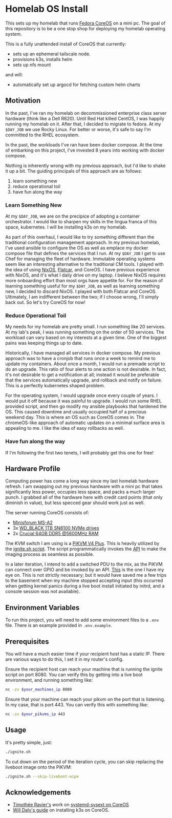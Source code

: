# Homelab OS Install

This sets up my homelab that runs [Fedora CoreOS](https://fedoraproject.org/coreos/) on a mini pc.  The goal of this repository is to be a one stop shop for deploying my homelab operating system.

This is a fully unattended install of CoreOS that currently:
* sets up an ephemeral tailscale node.
* provisions k3s, installs helm
* sets up nfs mount

and will:
* automatically set up argocd for fetching custom helm charts


## Motivation

In the past, I've ran my homelab on decommissioned enterprise class server hardware (think like a Dell R620). Until Red Hat killed CentOS, I was happily running my homelab on it.  After that, I decided to migrate to fedora.  At my `$DAY_JOB` we use Rocky Linux.  For better or worse, it's safe to say I'm committed to the RHEL ecosystem.

In the past, the workloads I've ran have been docker compose.  At the time of embarking on this project, I've invested 8 years into working with docker compose.

Nothing is inherently wrong with my previous approach, but I'd like to shake it up a bit.  The guiding principals of this approach are as follows:
1. learn something new
2. reduce operational toil
3. have fun along the way


### Learn Something New
At my `$DAY_JOB`, we are on the precipice of adopting a container orchestrator.  I would like to sharpen my skills in the lingua franca of this space, kubernetes.  I will be installing k3s on my homelab.

As part of this overhaul, I would like to try something different than the traditional configuration management approach.  In my previous homelab, I've used ansible to configure the OS as well as emplace my docker compose file that defines the services that I run.  At my `$DAY_JOB` I get to use Chef for managing the fleet of hardware.  Immutable operating systems seem like an interesting alternative to the traditional CM tools.  I played with the idea of using [NixOS](https://nixos.org/), [Flatcar](https://www.flatcar.org/), and CoreOS.  I have previous experience with NixOS, and it's what I daily drive on my laptop.  I believe NixOS requires more onboarding effort than most orgs have appetite for.  For the reason of learning something useful for my `$DAY_JOB`, as well as learning something new, I decided to discard NixOS.  I played with both Flatcar and CoreOS.  Ultimately, I am indifferent between the two; if I choose wrong, I'll simply back out.  So let's try CoreOS for now!


### Reduce Operational Toil
My needs for my homelab are pretty small.  I run something like 20 services.  At my lab's peak, I was running something on the order of 50 services.  The workload can vary based on my interests at a given time.  One of the biggest pains was keeping things up to date.

Historically, I have managed all services in docker compose.  My previous approach was to have a cronjob that runs once a week to remind me to update my containers.  About once a month, I would run a premade script to do an upgrade.  This ratio of four alerts to one action is not desirable.  In fact, it's not desirable to get a notification at all; instead it would be preferable that the services automatically upgrade, and rollback and notify on failure.  This is a perfectly kubernetes shaped problem.

For the operating system, I would upgrade once every couple of years.  I would put it off because it was painful to upgrade.  I would run some RHEL provided script, and then go modify my ansible playbooks that hardened the OS.  This caused downtime and usually occupied half of a precious weekend day.  This is where an OS such as CoreOS comes in.  The chromeOS-like approach of automatic updates on a minimal surface area is appealing to me.  I like the idea of easy rollbacks as well.


### Have fun along the way

If I'm following the first two tenets, I will probably get this one for free!


## Hardware Profile
Computing power has come a long way since my last homelab hardware refresh.  I am swapping out my previous hardware with a mini pc that takes significantly less power, occupies less space, and packs a much larger punch.  I grabbed all of the hardware here with credit card points (that only diminish in value), but less specced gear should work just as well.

The server running CoreOS consists of:
* [Minisforum MS-A2](https://amzn.to/3HeB6LR)
* 3x [WD\_BLACK 1TB SN8100 NVMe drives](https://amzn.to/47kFRhk)
* 2x [Crucial 64GB DDR5 @5600MHz RAM](https://amzn.to/3UgDGns)

The KVM switch I am using is a [PiKVM V4 Plus](https://amzn.to/45hlejq).  This is heavily utilized by the [ignite.sh script](./ignite.sh).  The script programmatically invokes the [API](https://docs.pikvm.org/api/) to make the imaging process as seamless as possible.

In a later iteration, I intend to add a switched PDU to the mix, as the PiKVM can connect over GPIO and be invoked by an API. [This](https://amzn.to/4ljgUWS) is the one I have my eye on.  This is not strictly necessary; but it would have saved me a few trips to the basement when my machine stopped accepting input (this occurred when getting kernel panics during a live boot install initiated by initrd, and a console session was not available).


## Environment Variables

To run this project, you will need to add some environment files to a `.env` file. There is an example provided in `.env.example`.


## Prerequisites
You will have a much easier time if your recipient host has a static IP.  There are various ways to do this, I set it in my router's config.

Ensure the recipient host can reach your machine that is running the ignite script on port 8080.  You can verify this by getting into a live boot environment, and running something like:

```bash
nc -zv $your_machines_ip 8080
```

Ensure that your machine can reach your pikvm on the port that is listening.  In my case, that is port 443. You can verify this with something like:

```bash
nc -zv $your_pikvms_ip 443
```


## Usage

It's pretty simple, just:

```bash
./ignite.sh
```

To cut down on the period of the iteration cycle, you can skip replacing the liveboot image onto the PiKVM:

```bash
./ignite.sh --skip-liveboot-wipe
```

## Acknowledgements

 - [Timothée Ravier's](https://github.com/travier) work on [systemd-sysext on CoreOS](https://extensions.fcos.fr)
 - [Will Daly's guide](https://devnonsense.com/posts/k3s-on-fedora-coreos-bare-metal/#install-k3s) on installing k3s on CoreOS.
